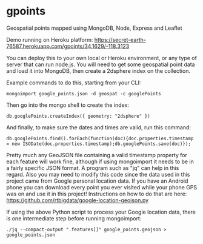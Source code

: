 # gpoints
Geospatial points mapped using MongoDB, Node, Express and Leaflet 

Demo running on Heroku platform: https://secret-earth-76587.herokuapp.com/gpoints/34.1629/-118.3123

You can deploy this to your own local or Heroku environment, or any type of server that can run node.js. You will need to get some geospatial point data and load it into MongoDB, then create a 2dsphere index on the collection.

Example commands to do this, starting from your CLI:

`mongoimport google_points.json -d geospat -c googlePoints`

Then go into the mongo shell to create the index:

`db.googlePoints.createIndex({ geometry: "2dsphere" })`

And finally, to make sure the dates and times are valid, run this command:

`db.googlePoints.find().forEach(function(doc){doc.properties.timestamp = new ISODate(doc.properties.timestamp);db.googlePoints.save(doc)});`

Pretty much any GeoJSON file containing a valid timestamp property for each feature will work fine, although if using mongoimport it  needs to be in a fairly specific JSON format.  A program such as "jq" can help in this regard.  Also you may need to modify this code since the data used in this project came from Google personal location data.  If you have an Android phone you can download every point you ever visited while your phone GPS was on and use it in this project!  Instructions on how to do that are here:  https://github.com/rtbigdata/google-location-geojson.py

If using the above Python script to process your Google location data, there is one intermediate step before running mongoimport:

`./jq --compact-output ".features[]" google_points.geojson > google_points.json`

